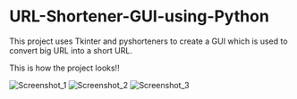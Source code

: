 # URL-Shortener-GUI-using-Python
This project uses Tkinter and pyshorteners to create a GUI which is used to convert big URL into a short URL.

This is how the project looks!!

![Screenshot_1](https://github.com/Anjali15Yadav/URL-Shortener-GUI-using-Python/assets/141306004/333720dd-912b-43a6-9c98-45e3e0cab53c)
![Screenshot_2](https://github.com/Anjali15Yadav/URL-Shortener-GUI-using-Python/assets/141306004/b4562422-43a4-4fa4-9b52-3245fa7f3f74)
![Screenshot_3](https://github.com/Anjali15Yadav/URL-Shortener-GUI-using-Python/assets/141306004/e1942c05-9b5f-4845-a59f-d7b64a56b43f)
